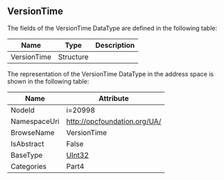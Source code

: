 <!-- datatype -->
## VersionTime
  
<!-- end of description -->
The fields of the VersionTime DataType are defined in the following table:  

|Name|Type|Description|
|---|---|---|
|VersionTime|Structure||

The representation of the VersionTime DataType in the address space is shown in the following table:  

|Name|Attribute|
|---|---|
|NodeId|i=20998|
|NamespaceUri|http://opcfoundation.org/UA/|
|BrowseName|VersionTime|
|IsAbstract|False|
|BaseType|[UInt32](../../../Part3/DataTypes/UInt32/readme.md)|
|Categories|Part4|


